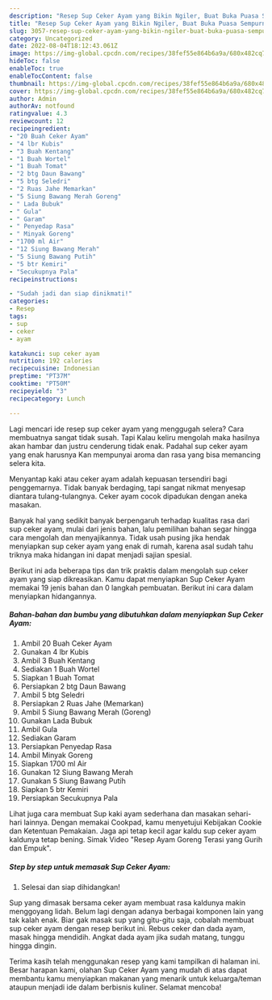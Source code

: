 ```yaml
---
description: "Resep Sup Ceker Ayam yang Bikin Ngiler, Buat Buka Puasa Sempurna"
title: "Resep Sup Ceker Ayam yang Bikin Ngiler, Buat Buka Puasa Sempurna"
slug: 3057-resep-sup-ceker-ayam-yang-bikin-ngiler-buat-buka-puasa-sempurna
category: Uncategorized
date: 2022-08-04T18:12:43.061Z
image: https://img-global.cpcdn.com/recipes/38fef55e864b6a9a/680x482cq70/sup-ceker-ayam-foto-resep-utama.jpg
hideToc: false
enableToc: true
enableTocContent: false
thumbnail: https://img-global.cpcdn.com/recipes/38fef55e864b6a9a/680x482cq70/sup-ceker-ayam-foto-resep-utama.jpg
cover: https://img-global.cpcdn.com/recipes/38fef55e864b6a9a/680x482cq70/sup-ceker-ayam-foto-resep-utama.jpg
author: Admin
authorAv: notfound
ratingvalue: 4.3
reviewcount: 12
recipeingredient:
- "20 Buah Ceker Ayam"
- "4 lbr Kubis"
- "3 Buah Kentang"
- "1 Buah Wortel"
- "1 Buah Tomat"
- "2 btg Daun Bawang"
- "5 btg Seledri"
- "2 Ruas Jahe Memarkan"
- "5 Siung Bawang Merah Goreng"
- " Lada Bubuk"
- " Gula"
- " Garam"
- " Penyedap Rasa"
- " Minyak Goreng"
- "1700 ml Air"
- "12 Siung Bawang Merah"
- "5 Siung Bawang Putih"
- "5 btr Kemiri"
- "Secukupnya Pala"
recipeinstructions:

- "Sudah jadi dan siap dinikmati!"
categories:
- Resep
tags:
- sup
- ceker
- ayam

katakunci: sup ceker ayam 
nutrition: 192 calories
recipecuisine: Indonesian
preptime: "PT37M"
cooktime: "PT50M"
recipeyield: "3"
recipecategory: Lunch

---
```



Lagi mencari ide resep sup ceker ayam yang menggugah selera? Cara membuatnya sangat tidak susah. Tapi Kalau keliru mengolah maka hasilnya akan hambar dan justru cenderung tidak enak. Padahal sup ceker ayam yang enak harusnya Kan mempunyai aroma dan rasa yang bisa memancing selera kita.


Menyantap kaki atau ceker ayam adalah kepuasan tersendiri bagi penggemarnya. Tidak banyak berdaging, tapi sangat nikmat menyesap diantara tulang-tulangnya. Ceker ayam cocok dipadukan dengan aneka masakan.

Banyak hal yang sedikit banyak berpengaruh terhadap kualitas rasa dari sup ceker ayam, mulai dari jenis bahan, lalu pemilihan bahan segar hingga cara mengolah dan menyajikannya. Tidak usah pusing jika hendak menyiapkan sup ceker ayam yang enak di rumah, karena asal sudah tahu triknya maka hidangan ini dapat menjadi sajian spesial.


Berikut ini ada beberapa tips dan trik praktis dalam mengolah sup ceker ayam yang siap dikreasikan. Kamu dapat menyiapkan Sup Ceker Ayam memakai 19 jenis bahan dan 0 langkah pembuatan. Berikut ini cara dalam menyiapkan hidangannya.

<!--inarticleads1-->

##### Bahan-bahan dan bumbu yang dibutuhkan dalam menyiapkan Sup Ceker Ayam:

1. Ambil 20 Buah Ceker Ayam
1. Gunakan 4 lbr Kubis
1. Ambil 3 Buah Kentang
1. Sediakan 1 Buah Wortel
1. Siapkan 1 Buah Tomat
1. Persiapkan 2 btg Daun Bawang
1. Ambil 5 btg Seledri
1. Persiapkan 2 Ruas Jahe (Memarkan)
1. Ambil 5 Siung Bawang Merah (Goreng)
1. Gunakan  Lada Bubuk
1. Ambil  Gula
1. Sediakan  Garam
1. Persiapkan  Penyedap Rasa
1. Ambil  Minyak Goreng
1. Siapkan 1700 ml Air
1. Gunakan 12 Siung Bawang Merah
1. Gunakan 5 Siung Bawang Putih
1. Siapkan 5 btr Kemiri
1. Persiapkan Secukupnya Pala


Lihat juga cara membuat Sup kaki ayam sederhana dan masakan sehari-hari lainnya. Dengan memakai Cookpad, kamu menyetujui Kebijakan Cookie dan Ketentuan Pemakaian. Jaga api tetap kecil agar kaldu sup ceker ayam kaldunya tetap bening. Simak Video &#34;Resep Ayam Goreng Terasi yang Gurih dan Empuk&#34;. 

<!--inarticleads2-->

##### Step by step untuk memasak Sup Ceker Ayam:


1. Selesai dan siap dihidangkan!

Sup yang dimasak bersama ceker ayam membuat rasa kaldunya makin menggoyang lidah. Belum lagi dengan adanya berbagai komponen lain yang tak kalah enak. Biar gak masak sup yang gitu-gitu saja, cobalah membuat sup ceker ayam dengan resep berikut ini. Rebus ceker dan dada ayam, masak hingga mendidih. Angkat dada ayam jika sudah matang, tunggu hingga dingin. 

Terima kasih telah menggunakan resep yang kami tampilkan di halaman ini. Besar harapan kami, olahan Sup Ceker Ayam yang mudah di atas dapat membantu kamu menyiapkan makanan yang menarik untuk keluarga/teman ataupun menjadi ide dalam berbisnis kuliner. Selamat mencoba!

